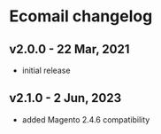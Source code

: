 # Ecomail changelog

## v2.0.0 - 22 Mar, 2021
* initial release

## v2.1.0 - 2 Jun, 2023
* added Magento 2.4.6 compatibility
